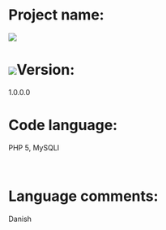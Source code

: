 <h1>Project name:</h1>
<img src="http://i.imgur.com/n4yXfFH.png">
<br>
<h1><img src="https://cdn0.iconfinder.com/data/icons/communication-technology/500/code_brackets-128.png">Version:</h1>
<p>1.0.0.0</p>
<h1>Code language:</h1>
<p>PHP 5, MySQLI</p>
<br>
<h1>Language comments:</h1>
<p>Danish</p>
